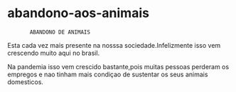 # abandono-aos-animais
           ABANDONO DE ANIMAIS
<p> Esta cada vez mais presente na nosssa sociedade.Infelizmente isso vem crescendo muito aqui no brasil.<p/>
<p> Na pandemia isso vem crescido bastante,pois muitas pessoas perderam os empregos e nao tinham mais condiçao de sustentar os seus animais domesticos.<p/>
